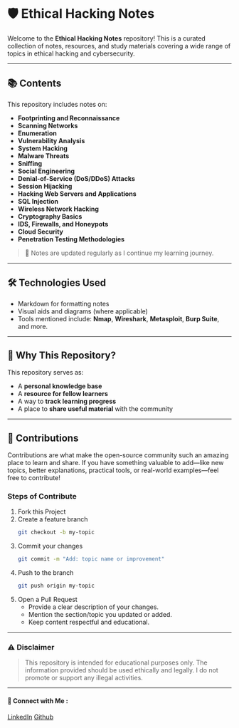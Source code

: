 # 🛡️ Ethical Hacking Notes

Welcome to the **Ethical Hacking Notes** repository! This is a curated collection of notes, resources, and study materials covering a wide range of topics in ethical hacking and cybersecurity.

---

## 📚 Contents

This repository includes notes on:

- **Footprinting and Reconnaissance**
- **Scanning Networks**
- **Enumeration**
- **Vulnerability Analysis**
- **System Hacking**
- **Malware Threats**
- **Sniffing**
- **Social Engineering**
- **Denial-of-Service (DoS/DDoS) Attacks**
- **Session Hijacking**
- **Hacking Web Servers and Applications**
- **SQL Injection**
- **Wireless Network Hacking**
- **Cryptography Basics**
- **IDS, Firewalls, and Honeypots**
- **Cloud Security**
- **Penetration Testing Methodologies**

> 📌 Notes are updated regularly as I continue my learning journey.

---

## 🛠️ Technologies Used

- Markdown for formatting notes  
- Visual aids and diagrams (where applicable)  
- Tools mentioned include: **Nmap**, **Wireshark**, **Metasploit**, **Burp Suite**, and more.

---

## 🧠 Why This Repository?

This repository serves as:

- A **personal knowledge base**  
- A **resource for fellow learners**  
- A way to **track learning progress**  
- A place to **share useful material** with the community

---


## 🤝 Contributions

Contributions are what make the open-source community such an amazing place to learn and share. If you have something valuable to add—like new topics, better explanations, practical tools, or real-world examples—feel free to contribute!

### Steps of Contribute 
1. Fork this Project
2. Create a feature branch
   ```bash 
   git checkout -b my-topic
    ```
3. Commit your changes
    ```bash
    git commit -m "Add: topic name or improvement"
    ```
4. Push to the branch
    ```bash
    git push origin my-topic
    ```
5. Open a Pull Request
    - Provide a clear description of your changes.
    - Mention the section/topic you updated or added.
    - Keep content respectful and educational.

---

### ⚠️ Disclaimer
> This repository is intended for educational purposes only. The information provided should be used ethically and legally. I do not promote or support any illegal activities.

---

#### 🔗 Connect with Me :
[LinkedIn](https://www.linkedin.com/in/neelvaria/)
[Github](https://github.com/neelvaria)